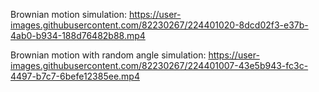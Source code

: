 
Brownian motion simulation:
https://user-images.githubusercontent.com/82230267/224401020-8dcd02f3-e37b-4ab0-b934-188d76482b88.mp4


Brownian motion with random angle simulation:
https://user-images.githubusercontent.com/82230267/224401007-43e5b943-fc3c-4497-b7c7-6befe12385ee.mp4

